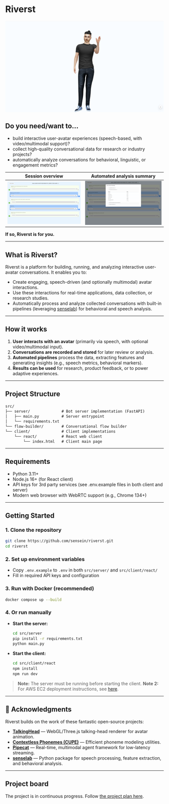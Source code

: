 # Riverst

![Avatar screenshot](public/fabio_says_hi.png)

## Do you need/want to...

- build interactive user-avatar experiences (speech-based, with video/multimodal support)?
- collect high-quality conversational data for research or industry projects?
- automatically analyze conversations for behavioral, linguistic, or engagement metrics?

| Session overview | Automated analysis summary |
|---|---|
| ![Session overview](public/session_summary_example.png) | ![Automated analysis](public/automated_audio_analysis.png) |

**If so, Riverst is for you.**

---

## What is Riverst?

Riverst is a platform for building, running, and analyzing interactive user-avatar conversations. It enables you to:

- Create engaging, speech-driven (and optionally multimodal) avatar interactions.
- Use these interactions for real-time applications, data collection, or research studies.
- Automatically process and analyze collected conversations with built-in pipelines (leveraging [senselab](https://github.com/sensein/senselab)) for behavioral and speech analysis.

---

## How it works

1. **User interacts with an avatar** (primarily via speech, with optional video/multimodal input).
2. **Conversations are recorded and stored** for later review or analysis.
3. **Automated pipelines** process the data, extracting features and generating insights (e.g., speech metrics, behavioral markers).
4. **Results can be used** for research, product feedback, or to power adaptive experiences.

---

## Project Structure

```
src/
├── server/              # Bot server implementation (FastAPI)
│   ├── main.py          # Server entrypoint
│   └── requirements.txt
└── flow-builder/        # Conversational flow builder
└── client/              # Client implementations
    └── react/           # React web client
        └── index.html   # Client main page

```

---

## Requirements

- Python 3.11+
- Node.js 16+ (for React client)
- API keys for 3rd party services (see .env.example files in both client and server)
- Modern web browser with WebRTC support (e.g., Chrome 134+)

---

## Getting Started

### 1. Clone the repository

```bash
git clone https://github.com/sensein/riverst.git
cd riverst
```

### 2. Set up environment variables

- Copy `.env.example` to `.env` in both `src/server/` and `src/client/react/`
- Fill in required API keys and configuration

### 3. Run with Docker (recommended)

```bash
docker compose up --build
```

### 4. Or run manually

- **Start the server:**
  ```bash
  cd src/server
  pip install -r requirements.txt
  python main.py
  ```
- **Start the client:**
  ```bash
  cd src/client/react
  npm install
  npm run dev
  ```

> **Note:** The server must be running before starting the client.
> **Note 2:** For AWS EC2 deployment instructions, see [here](notes/first_steps_to_deploy.md).

---

## 🙏 Acknowledgments

Riverst builds on the work of these fantastic open-source projects:

- **[TalkingHead](https://github.com/met4citizen/TalkingHead)** — WebGL/Three.js talking-head renderer for avatar animation.
- **[Contextless Phonemes (CUPE)](https://github.com/tabahi/contexless-phonemes-CUPE)** — Efficient phoneme modeling utilities.
- **[Pipecat](https://github.com/pipecat-ai/pipecat)** — Real-time, multimodal agent framework for low-latency streaming.
- **[senselab](https://github.com/sensein/senselab)** — Python package for speech processing, feature extraction, and behavioral analysis.

---

## Project board

The project is in continuous progress. Follow [the project plan here](https://github.com/orgs/sensein/projects/55).
